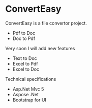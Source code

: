ConvertEasy
===========

ConvertEasy is a file convertor  project. 

  - Pdf to Doc
  - Doc to Pdf

Very soon I will add new features

  - Text to Doc
  - Excel to Pdf
  - Excel to Doc


Technical specifications

  - Asp.Net Mvc 5
  - Aspose .Net
  - Bootstrap for UI

